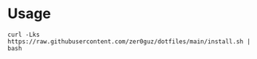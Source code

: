 # Usage
```
curl -Lks https://raw.githubusercontent.com/zer0guz/dotfiles/main/install.sh | bash
```
